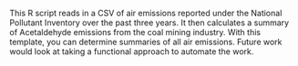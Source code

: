 This R script reads in a CSV of air emissions reported under the National Pollutant Inventory over the past three years. It then calculates a summary of Acetaldehyde emissions from the coal mining industry. With this template, you can determine summaries of all air emissions. Future work would look at taking a functional approach to automate the work.
